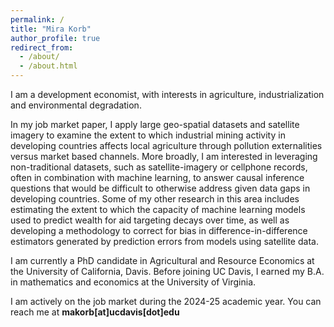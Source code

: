 ```yaml
---
permalink: /
title: "Mira Korb"
author_profile: true
redirect_from: 
  - /about/
  - /about.html
---
```


I am a development economist, with interests in agriculture, industrialization and environmental degradation.


In my job market paper, I apply large geo-spatial datasets and satellite imagery to examine the extent to which industrial mining activity in developing countries affects local agriculture through pollution externalities versus market based channels. More broadly, I am interested in leveraging non-traditional datasets, such as satellite-imagery or cellphone records, often in combination with machine learning, to answer causal inference questions that would be difficult to otherwise address given data gaps in developing countries. Some of my other research in this area includes estimating the extent to which the capacity of machine learning models used to predict wealth for aid targeting decays over time, as well as developing a methodology to correct for bias in difference-in-difference estimators generated by prediction errors from models using satellite data.  

I am currently a PhD candidate in Agricultural and Resource Economics at the University of California, Davis. Before joining UC Davis, I earned my B.A. in mathematics and economics at the University of Virginia. 

I am actively on the job market during the 2024-25 academic year. You can reach me at **makorb[at]ucdavis[dot]edu**
